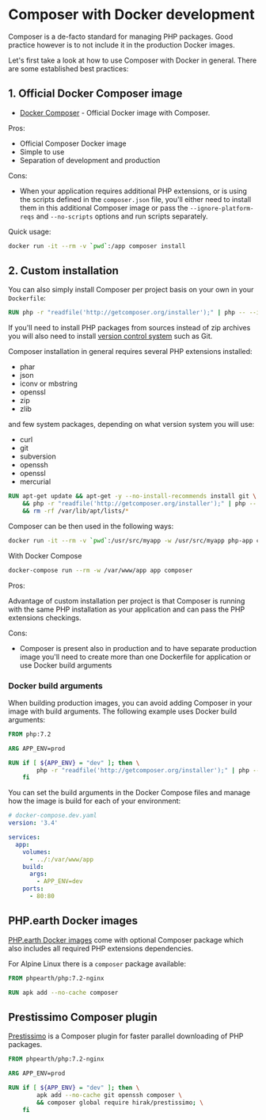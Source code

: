 # Composer with Docker development

Composer is a de-facto standard for managing PHP packages. Good practice however
is to not include it in the production Docker images.

Let's first take a look at how to use Composer with Docker in general. There are
some established best practices:

## 1. Official Docker Composer image

* [Docker Composer](https://hub.docker.com/_/composer/) - Official Docker image
  with Composer.

Pros:

* Official Composer Docker image
* Simple to use
* Separation of development and production

Cons:

* When your application requires additional PHP extensions, or is using the
  scripts defined in the `composer.json` file, you'll either need to install them
  in this additional Composer image or pass the `--ignore-platform-reqs` and
  `--no-scripts` options and run scripts separately.

Quick usage:

```bash
docker run -it --rm -v `pwd`:/app composer install
```

## 2. Custom installation

You can also simply install Composer per project basis on your own in your
`Dockerfile`:

```Dockerfile
RUN php -r "readfile('http://getcomposer.org/installer');" | php -- --install-dir=/usr/bin/ --filename=composer
```

If you'll need to install PHP packages from sources instead of zip archives you
will also need to install
[version control system](https://getcomposer.org/doc/00-intro.md#system-requirements)
such as Git.

Composer installation in general requires several PHP extensions installed:

* phar
* json
* iconv or mbstring
* openssl
* zip
* zlib

and few system packages, depending on what version system you will use:

* curl
* git
* subversion
* openssh
* openssl
* mercurial

```Dockerfile
RUN apt-get update && apt-get -y --no-install-recommends install git \
    && php -r "readfile('http://getcomposer.org/installer');" | php -- --install-dir=/usr/bin/ --filename=composer \
    && rm -rf /var/lib/apt/lists/*
```

Composer can be then used in the following ways:

```bash
docker run -it --rm -v `pwd`:/usr/src/myapp -w /usr/src/myapp php-app composer
```

With Docker Compose

```bash
docker-compose run --rm -w /var/www/app app composer
```

Pros:

Advantage of custom installation per project is that Composer is running with the
same PHP installation as your application and can pass the PHP extensions checkings.

Cons:

* Composer is present also in production and to have separate production image
  you'll need to create more than one Dockerfile for application or use Docker
  build arguments

### Docker build arguments

When building production images, you can avoid adding Composer in your image with
build arguments. The following example uses Docker build arguments:

```Dockerfile
FROM php:7.2

ARG APP_ENV=prod

RUN if [ ${APP_ENV} = "dev" ]; then \
        php -r "readfile('http://getcomposer.org/installer');" | php -- --install-dir=/usr/bin/ --filename=composer; \
    fi
```

You can set the build arguments in the Docker Compose files and manage how the
image is build for each of your environment:

```yaml
# docker-compose.dev.yaml
version: '3.4'

services:
  app:
    volumes:
      - ../:/var/www/app
    build:
      args:
        - APP_ENV=dev
    ports:
      - 80:80
```

## PHP.earth Docker images

[PHP.earth Docker images](https://github.com/php-earth/docker-php) come with
optional Composer package which also includes all required PHP extensions
dependencies.

For Alpine Linux there is a `composer` package available:

```Dockerfile
FROM phpearth/php:7.2-nginx

RUN apk add --no-cache composer
```

## Prestissimo Composer plugin

[Prestissimo](https://github.com/hirak/prestissimo) is a Composer plugin for faster
parallel downloading of PHP packages.

```Dockerfile
FROM phpearth/php:7.2-nginx

ARG APP_ENV=prod

RUN if [ ${APP_ENV} = "dev" ]; then \
        apk add --no-cache git openssh composer \
        && composer global require hirak/prestissimo; \
    fi
```
